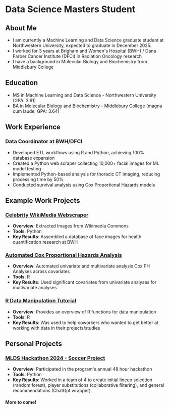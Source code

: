 # Data Science Masters Student

## About Me
- I am currently a Machine Learning and Data Science graduate student at Northwestern University, expected to graduate in December 2025.
- I worked for 3 years at Brigham and Women's Hospital (BWH) / Dana Farber Cancer Institute (DFCI) in Radiation Oncology research
- I have a background in Molecular Biology and Biochemistry from Middlebury College


## Education
- MS in Machine Learning and Data Science - Northwestern University (GPA: 3.91)
- BA in Molecular Biology and Biochemistry - Middlebury College (magna cum laude, GPA: 3.64)


## Work Experience
### Data Coordinator at BWH/DFCI
- Developed ETL workflows using R and Python, achieving 100% database expansion
- Created a Python web scraper collecting 10,000+ facial images for ML model testing
- Implemented Python-based analysis for thoracic CT imaging, reducing processing time by 50%
- Conducted survival analysis using Cox Proportional Hazards models


## Example Work Projects
### [Celebrity WikiMedia Webscraper](https://github.com/reigningforest/Celebrity_Wikimedia_Scraper)
- **Overview**: Extracted Images from Wikimedia Commons
- **Tools**: Python
- **Key Results**: Assembled a database of face images for health quantification research at BWH

### [Automated Cox Proportional Hazards Analysis](https://github.com/reigningforest/CoxPH_Analysis_Simple)
- **Overview**: Automated univariate and multivariate analysis Cox PH Analyses across covariates
- **Tools**: R
- **Key Results**: Used significant covariates from univariate analyses for multivariate analyses

### [R Data Manipulation Tutorial](https://github.com/reigningforest/R_data_tutorial)
- **Overview**: Provides an overview of R functions for data manipulation
- **Tools**: R
- **Key Results**: Was used to help coworkers who wanted to get better at working with data in their projects/studies

## Personal Projects
### [MLDS Hackathon 2024 - Soccer Project](https://github.com/reigningforest/CoxPH_Analysis_Simple)
- **Overview**: Participated in the program's annual 48 hour hackathon
- **Tools**: Python
- **Key Results**: Worked in a team of 4 to create initial lineup selection (random forest), player substitutions (collaborative filtering), and general recommendations (ChatGpt wrapper)

#### More to come!
